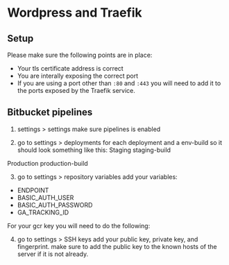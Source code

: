 # Wordpress and Traefik

## Setup

Please make sure the following points are in place:  
- Your tls certificate address is correct  
- You are interally exposing the correct port  
- If you are using a port other than `:80` and `:443` you will need to add it to the ports exposed by the Traefik service.

## Bitbucket pipelines

1. settings > settings
make sure pipelines is enabled

2. go to settings > deployments
for each deployment and a env-build so it should look something like this:
Staging
staging-build

Production
production-build

3. go to settings > repository variables
add your variables:

- ENDPOINT
- BASIC_AUTH_USER
- BASIC_AUTH_PASSWORD
- GA_TRACKING_ID

 For your gcr key you will need to do the following:


4. go to settings > SSH keys
add your public key, private key, and fingerprint. make sure to add the public key to the known hosts of the server if it is not already.

